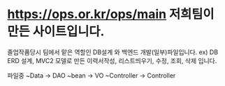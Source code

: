 # https://ops.or.kr/ops/main 저희팀이 만든 사이트입니다.

졸업작품당시 팀에서 맡은 역할인 DB설계 와 백엔드 개발(일부)파일입니다. 
ex) DB ERD 설계, MVC2 모델로 만든 이력서작성, 리스트띄우기, 수정, 조회, 삭제 입니다.

파일중
~Data -> DAO
~bean -> VO
~Controller -> Controller
